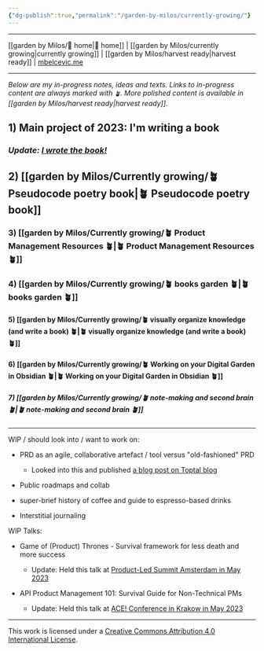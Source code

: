 ```yaml
---
{"dg-publish":true,"permalink":"/garden-by-milos/currently-growing/"}
---
```



---
[[garden by Milos/🏡 home\|🏡 home]] | [[garden by Milos/currently growing\|currently growing]] | [[garden by Milos/harvest ready\|harvest ready]] | [mbelcevic.me](https://mbelcevic.me/) 

---

*Below are my in-progress notes, ideas and texts. 
Links to in-progress content are always marked with `🪴`. 
More polished content is available in [[garden by Milos/harvest ready\|harvest ready]]*.


## 1) Main project of 2023: **I'm writing a book** 
### *Update: [I wrote the book!](https://buildyourway.me/)*

## 2) [[garden by Milos/Currently growing/🪴 Pseudocode poetry book\|🪴 Pseudocode poetry book]]

### 3) [[garden by Milos/Currently growing/🪴 Product Management Resources 🪴\|🪴 Product Management Resources 🪴]]

### 4) [[garden by Milos/Currently growing/🪴 books garden 🪴\|🪴 books garden 🪴]]

#### 5) [[garden by Milos/Currently growing/🪴 visually organize knowledge (and write a book) 🪴\|🪴 visually organize knowledge (and write a book) 🪴]]

#### 6) [[garden by Milos/Currently growing/🪴 Working on your Digital Garden in Obsidian 🪴\|🪴 Working on your Digital Garden in Obsidian 🪴]]

##### 7) [[garden by Milos/Currently growing/🪴 note-making and second brain 🪴\|🪴 note-making and second brain 🪴]]



---

WIP / should look into / want to work on:
 -   PRD as an agile, collaborative artefact / tool versus "old-fashioned" PRD
	 - Looked into this and published [a blog post on Toptal blog](https://www.toptal.com/product-managers/digital/prd-digital-product-development)
	   

 -   Public roadmaps and collab
 -   super-brief history of coffee and guide to espresso-based drinks
 -   Interstitial journaling

WIP Talks:
- Game of (Product) Thrones - Survival framework for less death and more success
	- Update: Held this talk at [Product-Led Summit Amsterdam in May 2023](https://world.productledalliance.com/location/amsterdam/speaker/milosbelcevic)

- API Product Management 101: Survival Guide for Non-Technical PMs
	- Update: Held this talk at [ACE! Conference in Krakow in May 2023](https://aceconf.com/speaker/388/milos-belcevic)





----
This work is licensed under a [Creative Commons Attribution 4.0 International License](http://creativecommons.org/licenses/by/4.0/).